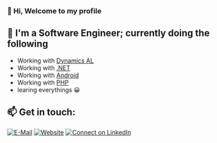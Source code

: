### 👋 Hi, Welcome to my profile

 

## 🌱 I'm a Software Engineer; currently doing the following 
- Working with [Dynamics AL](https://github.com/topics/al-language)
- Working with [.NET](https://github.com/topics/al-language)
- Working with [Android](https://github.com/topics/al-language)
- Working with [PHP](https://github.com/topics/android)
- learing everythings 😀


## 📫 Get in touch: 
[![E-Mail](https://img.shields.io/badge/--email?label=E-mail&logo=microsoft-outlook&style=social)](https://abdulmuti.salkini.me)
[![Website](https://img.shields.io/badge/--email?label=website&logo=microsoft-outlook&style=social)](mailto:Abdulmuti@Salkini.me)
[![Connect on LinkedIn](https://img.shields.io/badge/--linkedin?label=LinkedIn&logo=LinkedIn&style=social)](https://www.linkedin.com/in/abdulmuti)
